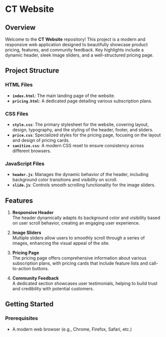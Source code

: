 # **CT Website**

## **Overview**
Welcome to the **CT Website** repository! This project is a modern and responsive web application designed to beautifully showcase product pricing, features, and community feedback. Key highlights include a dynamic header, sleek image sliders, and a well-structured pricing page.

## **Project Structure**

### **HTML Files**
- **`index.html`**: The main landing page of the website.
- **`pricing.html`**: A dedicated page detailing various subscription plans.

### **CSS Files**
- **`style.css`**: The primary stylesheet for the website, covering layout, design, typography, and the styling of the header, footer, and sliders.
- **`price.css`**: Specialized styles for the pricing page, focusing on the layout and design of pricing cards.
- **`sanitize.css`**: A modern CSS reset to ensure consistency across different browsers.

### **JavaScript Files**
- **`header.js`**: Manages the dynamic behavior of the header, including background color transitions and visibility on scroll.
- **`slide.js`**: Controls smooth scrolling functionality for the image sliders.

## **Features**

1. **Responsive Header**  
   The header dynamically adapts its background color and visibility based on user scroll behavior, creating an engaging user experience.
   
2. **Image Sliders**  
   Multiple sliders allow users to smoothly scroll through a series of images, enhancing the visual appeal of the site.
   
3. **Pricing Page**  
   The pricing page offers comprehensive information about various subscription plans, with pricing cards that include feature lists and call-to-action buttons.
   
4. **Community Feedback**  
   A dedicated section showcases user testimonials, helping to build trust and credibility with potential customers.

## **Getting Started**

### **Prerequisites**
- A modern web browser (e.g., Chrome, Firefox, Safari, etc.)
